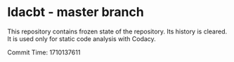 # ldacbt - master branch

This repository contains frozen state of the repository.
Its history is cleared. It is used only for static code
analysis with Codacy.

Commit Time: 1710137611